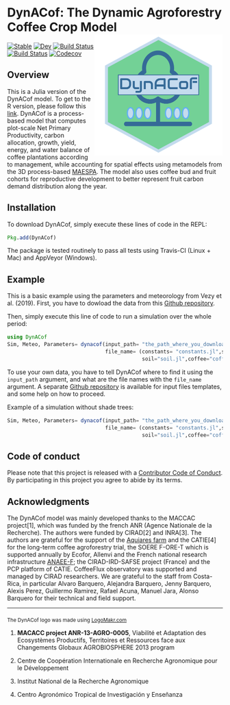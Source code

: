 # DynACof: The Dynamic Agroforestry Coffee Crop Model <img src="www/logo.png" alt="logo" width="300" align="right" />

[![Stable](https://img.shields.io/badge/docs-stable-blue.svg)](https://VEZY.github.io/DynACof.jl/stable)
[![Dev](https://img.shields.io/badge/docs-dev-blue.svg)](https://VEZY.github.io/DynACof.jl/dev)
[![Build Status](https://travis-ci.com/VEZY/DynACof.jl.svg?branch=master)](https://travis-ci.com/VEZY/DynACof.jl)
[![Build Status](https://ci.appveyor.com/api/projects/status/github/VEZY/DynACof.jl?svg=true)](https://ci.appveyor.com/project/VEZY/DynACof-jl)
[![Codecov](https://codecov.io/gh/VEZY/DynACof.jl/branch/master/graph/badge.svg)](https://codecov.io/gh/VEZY/DynACof.jl)


## Overview

This is a Julia version of the DynACof model. To get to the R version, please follow this [link](https://vezy.github.io/DynACof).
DynACof is a process-based model that computes plot-scale Net Primary Productivity, carbon allocation, growth,
yield, energy, and water balance of coffee plantations according to management, while accounting for spatial effects using metamodels from the 3D process-based [MAESPA](https://maespa.github.io/). The model also uses coffee bud and fruit cohorts for reproductive development to better represent fruit carbon demand distribution along the year.

## Installation

To download DynACof, simply execute these lines of code in the REPL:

``` julia
Pkg.add(DynACof)
```

The package is tested routinely to pass all tests using Travis-CI (Linux + Mac) and AppVeyor (Windows).

## Example

This is a basic example using the parameters and meteorology from Vezy et al. (2019). First, you have to dowload the data from this 
[Github repository](https://github.com/VEZY/DynACof.jl_inputs).

Then, simply execute this line of code to run a simulation over the whole period: 
``` julia
using DynACof
Sim, Meteo, Parameters= dynacof(input_path= "the_path_where_you_downloaded_the_data/DynACof.jl_inputs",
                                file_name= (constants= "constants.jl",site="site.jl",meteo="meteorology.txt",
                                            soil="soil.jl",coffee="coffee.jl",tree="tree.jl"));
```

To use your own data, you have to tell DynACof where to find it using the `input_path` argument, and what are the file names with the `file_name`
argument. A separate [Github repository](https://github.com/VEZY/DynACof.jl_inputs) is available for input files templates, and some help on how to proceed.

Example of a simulation without shade trees:

``` julia
Sim, Meteo, Parameters= dynacof(input_path= "the_path_where_you_downloaded_the_data/DynACof.jl_inputs",
                                file_name= (constants= "constants.jl",site="site.jl",meteo="meteorology.txt",
                                            soil="soil.jl",coffee="coffee.jl",tree=""));
```

## Code of conduct

Please note that this project is released with a [Contributor Code of Conduct](CODE_OF_CONDUCT.md). By participating in this project you agree
to abide by its terms.

## Acknowledgments

The DynACof model was mainly developed thanks to the MACCAC
project\[1\], which was funded by the french ANR (Agence Nationale de la
Recherche). The authors were funded by CIRAD\[2\] and INRA\[3\]. The
authors are grateful for the support of the [Aquiares
farm](https://aquiares.com/) and the CATIE\[4\] for the long-term coffee
agroforestry trial, the SOERE F-ORE-T which is supported annually by
Ecofor, Allenvi and the French national research infrastructure
[ANAEE-F](http://www.anaee-france.fr/fr/); the CIRAD-IRD-SAFSE project
(France) and the PCP platform of CATIE. CoffeeFlux observatory was
supported and managed by CIRAD researchers. We are grateful to the staff
from Costa-Rica, in particular Alvaro Barquero, Alejandra Barquero,
Jenny Barquero, Alexis Perez, Guillermo Ramirez, Rafael Acuna, Manuel
Jara, Alonso Barquero for their technical and field support.

-----

<sub>The DynACof logo was made using
<a href="http://logomakr.com" title="Logo Makr">LogoMakr.com</a> </sub>

1.  **MACACC project ANR-13-AGRO-0005**, Viabilité et Adaptation des
    Ecosystèmes Productifs, Territoires et Ressources face aux
    Changements Globaux AGROBIOSPHERE 2013 program

2.  Centre de Coopération Internationale en Recherche Agronomique pour
    le Développement

3.  Institut National de la Recherche Agronomique

4.  Centro Agronómico Tropical de Investigación y Enseñanza
